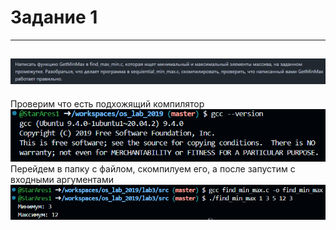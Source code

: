 # Задание 1
---
![alt text](image.png)
---
Проверим что есть подхожящий компилятор
![alt text](image-1.png)
Перейдем в папку с файлом, скомпилуем его, а после запустим с входными аргументами
![alt text](image-2.png)
